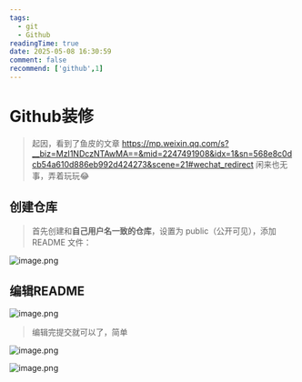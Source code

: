 ```yaml
---
tags:
  - git
  - Github
readingTime: true
date: 2025-05-08 16:30:59
comment: false
recommend: ['github',1]
---
```

# Github装修

> 起因，看到了鱼皮的文章
> https://mp.weixin.qq.com/s?__biz=MzI1NDczNTAwMA==&mid=2247491908&idx=1&sn=568e8c0dcb54a610d886eb992d424273&scene=21#wechat_redirect
> 闲来也无事，弄着玩玩😂

## 创建仓库

> 首先创建和**自己用户名一致的仓库**，设置为 public（公开可见），添加 README 文件：

![image.png](https://imgsbo.oss-cn-shanghai.aliyuncs.com/undefined20250508163600980.png)
## 编辑README

![image.png](https://imgsbo.oss-cn-shanghai.aliyuncs.com/undefined20250508163714048.png)
> 编辑完提交就可以了，简单

![image.png](https://imgsbo.oss-cn-shanghai.aliyuncs.com/undefined20250508164508513.png)

![image.png](https://imgsbo.oss-cn-shanghai.aliyuncs.com/undefined20250508190232870.png)
